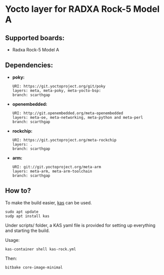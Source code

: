 # Yocto layer for RADXA Rock-5 Model A

## Supported boards:
- Radxa Rock-5 Model A

## Dependencies:
- **poky:**
    ```
    URI: https://git.yoctoproject.org/git/poky
    layers: meta, meta-poky, meta-yocto-bsp:
    branch: scarthgap
    ```
- **openembedded:**
    ```
    URI: http://git.openembedded.org/meta-openembedded
    layers: meta-oe, meta-networking, meta-python and meta-perl
    branch: scarthgap
    ```
- **rockchip:**
    ```
    URI: https://git.yoctoproject.org/meta-rockchip
    layers: .
    branch: scarthgap
    ```
- **arm:**
    ```
    URI: git://git.yoctoproject.org/meta-arm
    layers: meta-arm, meta-arm-toolchain
    branch: scarthgap
    ```

## How to?
To make the build easier, [kas](https://github.com/siemens/kas) can be used.

```
sudo apt update
sudp apt install kas
```

Under scripts/ folder, a KAS yaml file is provided for setting up everything and starting the build.

Usage:
```
kas-container shell kas-rock.yml
```
Then:
```
bitbake core-image-minimal
```


